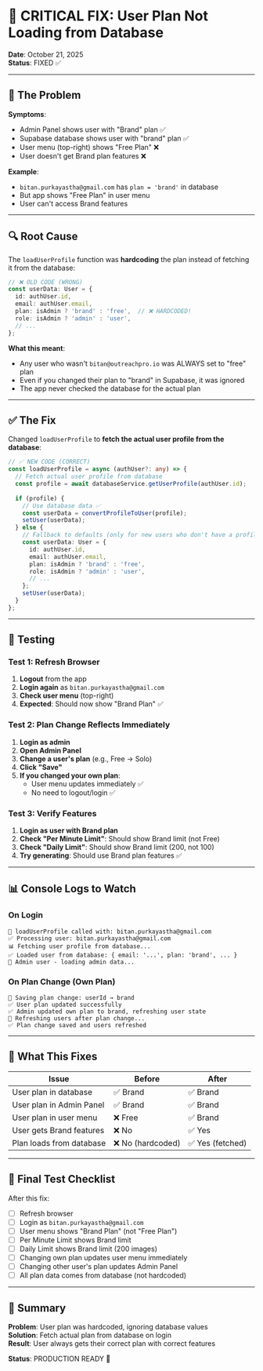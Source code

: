 # 🔧 CRITICAL FIX: User Plan Not Loading from Database

**Date**: October 21, 2025  
**Status**: FIXED ✅

---

## 🐛 **The Problem**

**Symptoms**:
- Admin Panel shows user with "Brand" plan ✅
- Supabase database shows user with "brand" plan ✅
- User menu (top-right) shows "Free Plan" ❌
- User doesn't get Brand plan features ❌

**Example**:
- `bitan.purkayastha@gmail.com` has `plan = 'brand'` in database
- But app shows "Free Plan" in user menu
- User can't access Brand features

---

## 🔍 **Root Cause**

The `loadUserProfile` function was **hardcoding** the plan instead of fetching it from the database:

```typescript
// ❌ OLD CODE (WRONG)
const userData: User = {
  id: authUser.id,
  email: authUser.email,
  plan: isAdmin ? 'brand' : 'free',  // ❌ HARDCODED!
  role: isAdmin ? 'admin' : 'user',
  // ...
};
```

**What this meant**:
- Any user who wasn't `bitan@outreachpro.io` was ALWAYS set to "free" plan
- Even if you changed their plan to "brand" in Supabase, it was ignored
- The app never checked the database for the actual plan

---

## ✅ **The Fix**

Changed `loadUserProfile` to **fetch the actual user profile from the database**:

```typescript
// ✅ NEW CODE (CORRECT)
const loadUserProfile = async (authUser?: any) => {
  // Fetch actual user profile from database
  const profile = await databaseService.getUserProfile(authUser.id);
  
  if (profile) {
    // Use database data ✅
    const userData = convertProfileToUser(profile);
    setUser(userData);
  } else {
    // Fallback to defaults (only for new users who don't have a profile yet)
    const userData: User = {
      id: authUser.id,
      email: authUser.email,
      plan: isAdmin ? 'brand' : 'free',
      role: isAdmin ? 'admin' : 'user',
      // ...
    };
    setUser(userData);
  }
};
```

---

## 🧪 **Testing**

### **Test 1: Refresh Browser**
1. **Logout** from the app
2. **Login again** as `bitan.purkayastha@gmail.com`
3. **Check user menu** (top-right)
4. **Expected**: Should now show "Brand Plan" ✅

### **Test 2: Plan Change Reflects Immediately**
1. **Login as admin**
2. **Open Admin Panel**
3. **Change a user's plan** (e.g., Free → Solo)
4. **Click "Save"**
5. **If you changed your own plan**:
   - User menu updates immediately ✅
   - No need to logout/login ✅

### **Test 3: Verify Features**
1. **Login as user with Brand plan**
2. **Check "Per Minute Limit"**: Should show Brand limit (not Free)
3. **Check "Daily Limit"**: Should show Brand limit (200, not 100)
4. **Try generating**: Should use Brand plan features ✅

---

## 📊 **Console Logs to Watch**

### **On Login**
```
👤 loadUserProfile called with: bitan.purkayastha@gmail.com
✅ Processing user: bitan.purkayastha@gmail.com
📊 Fetching user profile from database...
✅ Loaded user from database: { email: '...', plan: 'brand', ... }
👑 Admin user - loading admin data...
```

### **On Plan Change (Own Plan)**
```
💾 Saving plan change: userId → brand
✅ User plan updated successfully
✅ Admin updated own plan to brand, refreshing user state
🔄 Refreshing users after plan change...
✅ Plan change saved and users refreshed
```

---

## 🎯 **What This Fixes**

| Issue | Before | After |
|-------|--------|-------|
| User plan in database | ✅ Brand | ✅ Brand |
| User plan in Admin Panel | ✅ Brand | ✅ Brand |
| User plan in user menu | ❌ Free | ✅ Brand |
| User gets Brand features | ❌ No | ✅ Yes |
| Plan loads from database | ❌ No (hardcoded) | ✅ Yes (fetched) |

---

## 🚀 **Final Test Checklist**

After this fix:

- [ ] Refresh browser
- [ ] Login as `bitan.purkayastha@gmail.com`
- [ ] User menu shows "Brand Plan" (not "Free Plan")
- [ ] Per Minute Limit shows Brand limit
- [ ] Daily Limit shows Brand limit (200 images)
- [ ] Changing own plan updates user menu immediately
- [ ] Changing other user's plan updates Admin Panel
- [ ] All plan data comes from database (not hardcoded)

---

## 📝 **Summary**

**Problem**: User plan was hardcoded, ignoring database values  
**Solution**: Fetch actual plan from database on login  
**Result**: User always gets their correct plan with correct features  

**Status**: PRODUCTION READY 🎉




